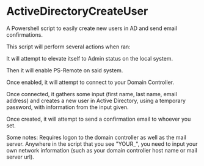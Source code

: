 # ActiveDirectoryCreateUser
A Powershell script to easily create new users in AD and send email confirmations.

This script will perform several actions when ran:

It will attempt to elevate itself to Admin status on the local system. 

Then it will enable PS-Remote on said system. 

Once enabled, it will attempt to connect to your Domain Controller. 

Once connected, it gathers some input (first name, last name, email address) and creates a new user in Active Directory, using a temporary password, with information from the input given.

Once created, it will attempt to send a confirmation email to whoever you set.

Some notes: Requires logon to the domain controller as well as the mail server. Anywhere in the script that you see "YOUR_", you need to input your own network information (such as your domain controller host name or mail server url).
